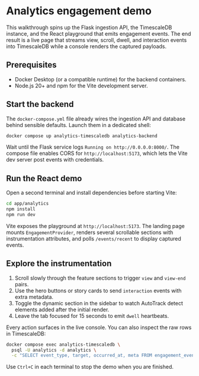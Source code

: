 # Analytics engagement demo

This walkthrough spins up the Flask ingestion API, the TimescaleDB instance,
and the React playground that emits engagement events. The end result is a live
page that streams view, scroll, dwell, and interaction events into
TimescaleDB while a console renders the captured payloads.

## Prerequisites

- Docker Desktop (or a compatible runtime) for the backend containers.
- Node.js 20+ and npm for the Vite development server.

## Start the backend

The `docker-compose.yml` file already wires the ingestion API and database
behind sensible defaults. Launch them in a dedicated shell:

```bash
docker compose up analytics-timescaledb analytics-backend
```

Wait until the Flask service logs `Running on http://0.0.0.0:8000/`. The compose
file enables CORS for `http://localhost:5173`, which lets the Vite dev server
post events with credentials.

## Run the React demo

Open a second terminal and install dependencies before starting Vite:

```bash
cd app/analytics
npm install
npm run dev
```

Vite exposes the playground at `http://localhost:5173`. The landing page mounts
`EngagementProvider`, renders several scrollable sections with instrumentation
attributes, and polls `/events/recent` to display captured events.

## Explore the instrumentation

1. Scroll slowly through the feature sections to trigger `view` and `view-end`
   pairs.
2. Use the hero buttons or story cards to send `interaction` events with extra
   metadata.
3. Toggle the dynamic section in the sidebar to watch AutoTrack detect elements
   added after the initial render.
4. Leave the tab focused for 15 seconds to emit `dwell` heartbeats.

Every action surfaces in the live console. You can also inspect the raw rows in
TimescaleDB:

```bash
docker compose exec analytics-timescaledb \
  psql -U analytics -d analytics \
  -c "SELECT event_type, target, occurred_at, meta FROM engagement_events ORDER BY received_at DESC LIMIT 5;"
```

Use `Ctrl+C` in each terminal to stop the demo when you are finished.
